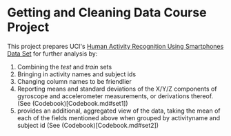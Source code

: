 # Getting and Cleaning Data Course Project

This project prepares UCI's [Human Activity Recognition Using Smartphones Data Set](http://archive.ics.uci.edu/ml/datasets/Human+Activity+Recognition+Using+Smartphones) for further analysis by:
1. Combining the _test_ and _train_ sets
2. Bringing in activity names and subject ids
3. Changing column names to be friendlier
4. Reporting means and standard deviations of the X/Y/Z components of gyroscope and accelerometer measurements, or derivations thereof. (See (Codebook)[Codebook.md#set1])
5. provides an additional, aggregated view of the data, taking the mean of each of the fields mentioned above when grouped by activityname and subject id (See (Codebook)[Codebook.md#set2])
